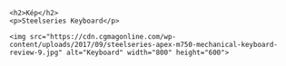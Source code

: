 <!DOCTYPE html>
<html>
<body>

    <h2>Kép</h2>
    <p>Steelseries Keyboard</p>

    <img src="https://cdn.cgmagonline.com/wp-content/uploads/2017/09/steelseries-apex-m750-mechanical-keyboard-review-9.jpg" alt="Keyboard" width="800" height="600">

</html>
